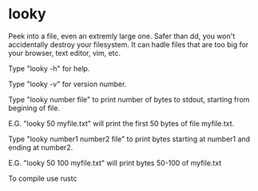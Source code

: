 # looky
Peek into a file, even an extremly large one. Safer than dd, you won't accidentally destroy your filesystem. It can hadle files that are too big for your browser, text editor, vim, etc.

Type "looky -h" for help.

Type "looky -v" for version number.

Type "looky number file" to print number of bytes to stdout, starting from begining of file.

E.G. "looky 50 myfile.txt" will print the first 50 bytes of file myfile.txt.

Type "looky number1 number2 file" to print bytes starting at number1 and ending at number2.

E.G. "looky 50 100 myfile.txt" will print bytes 50-100 of myfile.txt

To compile use rustc
